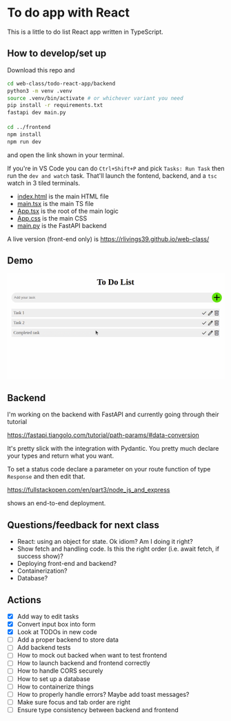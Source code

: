 # To do app with React

This is a little to do list React app written in TypeScript.

## How to develop/set up

Download this repo and

```bash
cd web-class/todo-react-app/backend
python3 -m venv .venv
source .venv/bin/activate # or whichever variant you need
pip install -r requirements.txt
fastapi dev main.py

cd ../frontend
npm install
npm run dev
```
and open the link shown in your terminal.

If you're in VS Code you can do `Ctrl+Shift+P` and pick `Tasks: Run Task` then run the `dev and watch` task. That'll launch the fontend, backend, and a `tsc` watch in 3 tiled terminals.

* [index.html](./frontend/index.html) is the main HTML file
* [main.tsx](./frontend/src/main.tsx) is the main TS file
* [App.tsx](./frontend/src/App.tsx) is the root of the main logic
* [App.css](./frontend/src/App.css) is the main CSS
* [main.py](./backend/main.py) is the FastAPI backend

A live version (front-end only) is https://rlivings39.github.io/web-class/

## Demo

![To do app](./public/todo-app.gif "To do app")

## Backend

I'm working on the backend with FastAPI and currently going through their tutorial

https://fastapi.tiangolo.com/tutorial/path-params/#data-conversion

It's pretty slick with the integration with Pydantic. You pretty much declare your types and return what you want.

To set a status code declare a parameter on your route function of type `Response` and then edit that.

https://fullstackopen.com/en/part3/node_js_and_express

shows an end-to-end deployment.

## Questions/feedback for next class

- React: using an object for state. Ok idiom? Am I doing it right?
- Show fetch and handling code. Is this the right order (i.e. await fetch, if success show)?
- Deploying front-end and backend?
- Containerization?
- Database?

## Actions
- [x] Add way to edit tasks
- [x] Convert input box into form
- [x] Look at TODOs in new code
- [ ] Add a proper backend to store data
- [ ] Add backend tests
- [ ] How to mock out backed when want to test frontend
- [ ] How to launch backend and frontend correctly
- [ ] How to handle CORS securely
- [ ] How to set up a database
- [ ] How to containerize things
- [ ] How to properly handle errors? Maybe add toast messages?
- [ ] Make sure focus and tab order are right
- [ ] Ensure type consistency between backend and frontend

